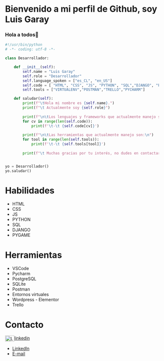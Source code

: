 # Bienvenido a mi perfil de Github, soy Luis Garay  

### Hola a todos👋

```py
#!/usr/bin/python
# -*- coding: utf-8 -*-

class Desarrollador:

    def __init__(self):
        self.name = "Luis Garay"
        self.role = "Desarrollador"
        self.language_spoken = ["es_CL", "en_US"]
        self.code = [ "HTML", "CSS", "JS", "PYTHON", "SQL","DJANGO", "PYGAME"]
        self.tools = ["VIRTUALENV","POSTMAN","TRELLO","PYCHARM"]

    def saludar(self):
        print(f"\tHola mi nombre es {self.name}.")
        print(f"\t Actualmente soy {self.role}")
        
        print(f"\n\tLos lenguajes y frameworks que actualmente manejo son:\n")
        for cv in range(len(self.code)):
            print(f'\t-\t {self.code[cv]}')
            
        print(f"\n\tLas herramientas que actualmente manejo son:\n")
        for tool in range(len(self.tools)):
            print(f'\t-\t {self.tools[tool]}')
            
        print(f"\t Muchas gracias por tu interés, no dudes en contactarme")


yo = Desarrollador()
yo.saludar()

```

# Habilidades

* HTML
* CSS
* JS 
* PYTHON 
* SQL
* DJANGO
* PYGAME

# Herramientas

* VSCode
* Pycharm
* PostgreSQL
* SQLite
* Postman
* Entornos virtuales
* Wordpress - Elementor
* Trello


# Contacto

<a href="linkedin.com/in/luisgarayfuentes/" target="blank"><img align="center" src="https://cdn.jsdelivr.net/npm/simple-icons@3.0.1/icons/linkedin.svg" alt="Luis Garay Fuentes" height="20" width="30" style="fill: blue;"/>linkedin</a>

* [LinkedIn](linkedin.com/in/luisgarayfuentes/)
* [E-mail](mailto:luis.alexander.garay@gmail.com)

